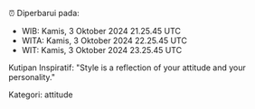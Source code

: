 ⏰ Diperbarui pada:
- WIB: Kamis, 3 Oktober 2024 21.25.45 UTC
- WITA: Kamis, 3 Oktober 2024 22.25.45 UTC
- WIT: Kamis, 3 Oktober 2024 23.25.45 UTC

Kutipan Inspiratif:
"Style is a reflection of your attitude and your personality."


Kategori: attitude

